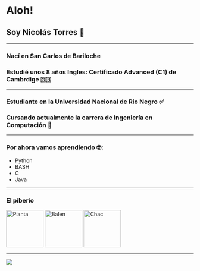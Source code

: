 # Aloh!
## Soy Nicolás Torres 🤠
---
### Nací en San Carlos de Bariloche
### Estudié unos 8 años Ingles: Certificado Advanced (C1) de Cambrdige 🇬🇧
---
### Estudiante en la Universidad Nacional de Rio Negro ✅
### Cursando actualmente la carrera de Ingeniería en Computación 🤩
---
### Por ahora vamos aprendiendo 🤓:
- Python
- BASH
- C
- Java
---
### El piberio
<div>
  <a href="https://github.com/ValenPianta">
    <img src="https://avatars.githubusercontent.com/u/71991509?v=4" alt="Pianta" width="100" height="100"></a>
  <a href="https://github.com/Chabok52">
    <img src="https://avatars.githubusercontent.com/u/86004462?v=4" alt="Balen" width="100" height="100"></a>
  <a href="https://github.com/santichac">
    <img src="https://avatars.githubusercontent.com/u/103904254?v=4" alt="Chac" width="100" height="100"></a>
<hr>
  </div>
<title> Chao! </title>
  <img src="https://bit.ly/icom-badge">

